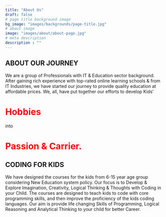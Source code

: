 ```yaml
---
title: "About Us"
draft: false
# page title background image
bg_image: "images/backgrounds/page-title.jpg"
# about image
image: "images/about/about-page.jpg"
# meta description
description : ""
---
```


## ABOUT OUR JOURNEY
We are a group of Professionals with IT & Education sector background. After gaining
rich experience with top-rated online learning schools & from IT Industries, we have
started our journey to provide quality education at affordable prices. We, all, have put
together our efforts to develop Kids’ <h1 style="color:Red;"> Hobbies </h1> into  <h1 style="color:Red;">  Passion & Carrier.</h1>

## CODING FOR KIDS
We have designed the courses for the kids from 6-15 year age group considering New Education system policy.
Our focus is to Develop & Explore Imagination, Creativity, Logical Thinking & Thoughts with Coding in your Child.
The courses are designed to teach kids to code with core programming skills, and then improve the proficiency of the kids coding languages.
Our aim is provide life changing Skills of Programming, Logical Reasoning and Analytical Thinking to your child for better Career.
